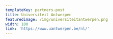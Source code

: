 ```yaml
---
templateKey: partners-post
title: Universiteit Antwerpen
featuredimage: /img/universiteitantwerpen.png
width: 100
link: 'https://www.uantwerpen.be/nl/'
---
```


